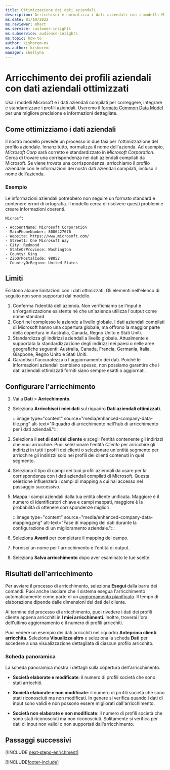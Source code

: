 ```yaml
---
title: Ottimizzazione dei dati aziendali
description: Arricchisci e normalizza i dati aziendali con i modelli Microsoft.
ms.date: 01/19/2022
ms.reviewer: mhart
ms.service: customer-insights
ms.subservice: audience-insights
ms.topic: how-to
author: kishorem-ms
ms.author: kishorem
manager: shellyha
---
```


# <a name="enrichment-of-company-profiles-with-enhanced-company-data"></a>Arricchimento dei profili aziendali con dati aziendali ottimizzati

Usa i modelli Microsoft e i dati aziendali compilati per correggere, integrare e standardizzare i profili aziendali. Useremo il [formato Common Data Model](/common-data-model/schema/core/applicationcommon/account) per una migliore precisione e informazioni dettagliate.

## <a name="how-we-enhance-company-data"></a>Come ottimizziamo i dati aziendali

Il nostro modello prevede un processo in due fasi per l'ottimizzazione del profilo aziendale. Innanzitutto, normalizza il nome dell'azienda. Ad esempio, *Microsoft Corp* sarà corretto e standardizzato in *Microsoft Corporation*. Cerca di trovare una corrispondenza nei dati aziendali compilati da Microsoft. Se viene trovata una corrispondenza, arricchiamo il profilo aziendale con le informazioni dei nostri dati aziendali compilati, incluso il nome dell'azienda.


### <a name="example"></a>Esempio

Le informazioni aziendali potrebbero non seguire un formato standard e contenere errori di ortografia. Il modello cerca di risolvere questi problemi e creare informazioni coerenti.

```Input
Microsft
```

```Output
- AccountName: Microsoft Corporation
- MainPhoneNumber: 8006427676
- Website: https://www.microsoft.com/
- Street1: One Microsoft Way
- City: Redmond
- StateOrProvince: Washington
- County: King
- ZipOrPostalCode: 98052
- CountryOrRegion: United States
```

## <a name="limitations"></a>Limiti

Esistono alcune limitazioni con i dati ottimizzati. Gli elementi nell'elenco di seguito non sono supportati dal modello.

1.  Conferma l'identità dell'azienda. Non verifichiamo se l'input è un'organizzazione esistente né che un'azienda utilizza l'output come nome standard.
2.  Copri nel complesso le aziende a livello globale. I dati aziendali compilati di Microsoft hanno una copertura globale, ma offrono la maggior parte della copertura in Australia, Canada, Regno Unito e Stati Uniti.
3.  Standardizza gli indirizzi aziendali a livello globale. Attualmente è supportata la standardizzazione degli indirizzi nei paesi o nelle aree geografiche seguenti: Australia, Canada, Francia, Germania, Italia, Giappone, Regno Unito e Stati Uniti.
4.  Garantisci l'accuratezza o l'aggiornamento dei dati. Poiché le informazioni aziendali cambiano spesso, non possiamo garantire che i dati aziendali ottimizzati forniti siano sempre esatti o aggiornati.

## <a name="configure-the-enrichment"></a>Configurare l'arricchimento

1. Vai a **Dati** > **Arricchimento**.

1. Seleziona **Arricchisci i miei dati** sul riquadro **Dati aziendali ottimizzati**.

   :::image type="content" source="media/enhanced-company-data-tile.png" alt-text="Riquadro di arricchimento nell'hub di arricchimento per i dati aziendali.":::

1. Seleziona il **set di dati del cliente** e scegli l'entità contenente gli indirizzi che vuoi arricchire. Puoi selezionare l'entità *Cliente* per arricchire gli indirizzi in tutti i profili dei clienti o selezionare un'entità segmento per arricchire gli indirizzi solo nei profili dei clienti contenuti in quel segmento.

1. Seleziona il tipo di campi dei tuoi profili aziendali da usare per la corrispondenza con i dati aziendali compilati di Microsoft. Questa selezione influenzerà i campi di mapping a cui hai accesso nel passaggio successivo.

1.  Mappa i campi aziendali dalla tua entità cliente unificata. Maggiore è il numero di identificatori chiave e campi mappati, maggiore è la probabilità di ottenere corrispondenze migliori.

    :::image type="content" source="media/enhanced-company-data-mapping.png" alt-text="Fase di mapping dei dati durante la configurazione di un miglioramento aziendale.":::

1. Seleziona **Avanti** per completare il mapping del campo.

1. Fornisci un nome per l'arricchimento e l'entità di output.

1. Seleziona **Salva arricchimento** dopo aver esaminato le tue scelte.

## <a name="enrichment-results"></a>Risultati dell'arricchimento

Per avviare il processo di arricchimento, seleziona **Esegui** dalla barra dei comandi. Puoi anche lasciare che il sistema esegua l'arricchimento automaticamente come parte di un [aggiornamento pianificato](system.md#schedule-tab). Il tempo di elaborazione dipende dalle dimensioni dei dati del cliente.

Al termine del processo di arricchimento, puoi rivedere i dati dei profili cliente appena arricchiti in **I miei arricchimenti**. Inoltre, troverai l'ora dell'ultimo aggiornamento e il numero di profili arricchiti.

Puoi vedere un esempio dei dati arricchiti nel riquadro **Anteprima clienti arricchita**. Seleziona **Visualizza altro** e seleziona la scheda **Dati** per accedere a una visualizzazione dettagliata di ciascun profilo arricchito.

### <a name="overview-card"></a>Scheda panoramica

La scheda panoramica mostra i dettagli sulla copertura dell'arricchimento. 

* **Società elaborate e modificate**: il numero di profili società che sono stati arricchiti.

* **Società elaborate e non modificate**: il numero di profili società che sono stati riconosciuti ma non modificati. In genere si verifica quando i dati di input sono validi e non possono essere migliorati dall'arricchimento.

* **Società non elaborate e non modificate**: il numero di profili società che sono stati riconosciuti ma non riconosciuti. Solitamente si verifica per dati di input non validi o non supportati dall'arricchimento.

## <a name="next-steps"></a>Passaggi successivi

[!INCLUDE [next-steps-enrichment](../includes/next-steps-enrichment.md)]

[!INCLUDE[footer-include](../includes/footer-banner.md)]

